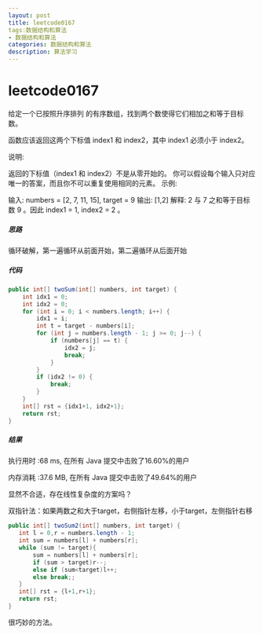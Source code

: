 ```yaml
---
layout: post
title: leetcode0167
tags:数据结构和算法
- 数据结构和算法
categories: 数据结构和算法
description: 算法学习
---
```

# leetcode0167

给定一个已按照升序排列 的有序数组，找到两个数使得它们相加之和等于目标数。

函数应该返回这两个下标值 index1 和 index2，其中 index1 必须小于 index2。

说明:

返回的下标值（index1 和 index2）不是从零开始的。
你可以假设每个输入只对应唯一的答案，而且你不可以重复使用相同的元素。
示例:

输入: numbers = [2, 7, 11, 15], target = 9
输出: [1,2]
解释: 2 与 7 之和等于目标数 9 。因此 index1 = 1, index2 = 2 。



##### 思路

循环破解，第一遍循环从前面开始，第二遍循环从后面开始

##### 代码

```java
public int[] twoSum(int[] numbers, int target) {
    int idx1 = 0;
    int idx2 = 0;
    for (int i = 0; i < numbers.length; i++) {
        idx1 = i;
        int t = target - numbers[i];
        for (int j = numbers.length - 1; j >= 0; j--) {
            if (numbers[j] == t) {
                idx2 = j;
                break;
            }
        }
        if (idx2 != 0) {
            break;
        }
    }
    int[] rst = {idx1+1, idx2+1};
    return rst;
}
```



##### 结果

执行用时 :68 ms, 在所有 Java 提交中击败了16.60%的用户

内存消耗 :37.6 MB, 在所有 Java 提交中击败了49.64%的用户

显然不合适，存在线性复杂度的方案吗？





双指针法：如果两数之和大于target，右侧指针左移，小于target，左侧指针右移

```java
public int[] twoSum2(int[] numbers, int target) {
   int l = 0,r = numbers.length - 1;
   int sum = numbers[l] + numbers[r];
   while (sum != target){
       sum = numbers[l] + numbers[r];
       if (sum > target)r--;
       else if (sum<target)l++;
       else break;;
   }
   int[] rst = {l+1,r+1};
   return rst;
}
```

很巧妙的方法。